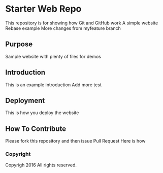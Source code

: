 # Starter Web Repo

This repository is for showing how Git and GitHub work
A simple website
Rebase example
More changes from myfeature branch

## Purpose

Sample website with plenty of files for demos

## Introduction
This is an example introduction
Add more test

## Deployment
This is how you deploy the website

## How To Contribute
Please fork this repository and then issue Pull Request
Here is how

### Copyright
Copyrigh 2016 All rights reserved.